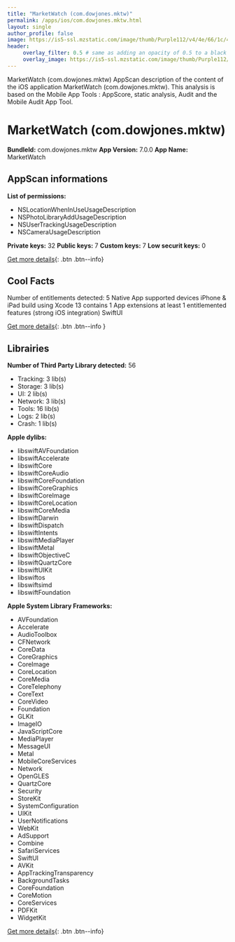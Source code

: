 ```yaml
---
title: "MarketWatch (com.dowjones.mktw)"
permalink: /apps/ios/com.dowjones.mktw.html
layout: single
author_profile: false
image: https://is5-ssl.mzstatic.com/image/thumb/Purple112/v4/4e/66/1c/4e661cb2-8b31-66c0-c761-57469ace22f2/AppIcon-0-0-1x_U007emarketing-0-0-0-6-0-0-sRGB-0-0-0-GLES2_U002c0-512MB-85-220-0-0.png/512x512bb.jpg
header: 
     overlay_filter: 0.5 # same as adding an opacity of 0.5 to a black background
     overlay_image: https://is5-ssl.mzstatic.com/image/thumb/Purple112/v4/4e/66/1c/4e661cb2-8b31-66c0-c761-57469ace22f2/AppIcon-0-0-1x_U007emarketing-0-0-0-6-0-0-sRGB-0-0-0-GLES2_U002c0-512MB-85-220-0-0.png/512x512bb.jpg
---
```

MarketWatch (com.dowjones.mktw) AppScan description of the content of the iOS application MarketWatch (com.dowjones.mktw). This analysis is based on the Mobile App Tools : AppScore, static analysis, Audit and the Mobile Audit App Tool.

# MarketWatch (com.dowjones.mktw)

**BundleId:** com.dowjones.mktw
**App Version:** 7.0.0
**App Name:** MarketWatch


## AppScan informations 

**List of permissions:** 
- NSLocationWhenInUseUsageDescription
- NSPhotoLibraryAddUsageDescription
- NSUserTrackingUsageDescription
- NSCameraUsageDescription
  
  
**Private keys:** 32
**Public keys:** 7
**Custom keys:** 7
**Low securit keys:** 0
  
[Get more details](/pricing.html){: .btn .btn--info}

## Cool Facts

Number of entitlements detected: 5
Native App
supported devices iPhone & iPad
build using Xcode 13
contains 1 App extensions
at least 1 entitlemented features (strong iOS integration)
SwiftUI
  
[Get more details](/pricing.html){: .btn .btn--info }

## Librairies 
**Number of Third Party Library detected:** 56
- Tracking: 3 lib(s)
- Storage: 3 lib(s)
- UI: 2 lib(s)
- Network: 3 lib(s)
- Tools: 16 lib(s)
- Logs: 2 lib(s)
- Crash: 1 lib(s)


**Apple dylibs:**
- libswiftAVFoundation
- libswiftAccelerate
- libswiftCore
- libswiftCoreAudio
- libswiftCoreFoundation
- libswiftCoreGraphics
- libswiftCoreImage
- libswiftCoreLocation
- libswiftCoreMedia
- libswiftDarwin
- libswiftDispatch
- libswiftIntents
- libswiftMediaPlayer
- libswiftMetal
- libswiftObjectiveC
- libswiftQuartzCore
- libswiftUIKit
- libswiftos
- libswiftsimd
- libswiftFoundation


**Apple System Library Frameworks:**
- AVFoundation
- Accelerate
- AudioToolbox
- CFNetwork
- CoreData
- CoreGraphics
- CoreImage
- CoreLocation
- CoreMedia
- CoreTelephony
- CoreText
- CoreVideo
- Foundation
- GLKit
- ImageIO
- JavaScriptCore
- MediaPlayer
- MessageUI
- Metal
- MobileCoreServices
- Network
- OpenGLES
- QuartzCore
- Security
- StoreKit
- SystemConfiguration
- UIKit
- UserNotifications
- WebKit
- AdSupport
- Combine
- SafariServices
- SwiftUI
- AVKit
- AppTrackingTransparency
- BackgroundTasks
- CoreFoundation
- CoreMotion
- CoreServices
- PDFKit
- WidgetKit


  
[Get more details](/pricing.html){: .btn .btn--info}

